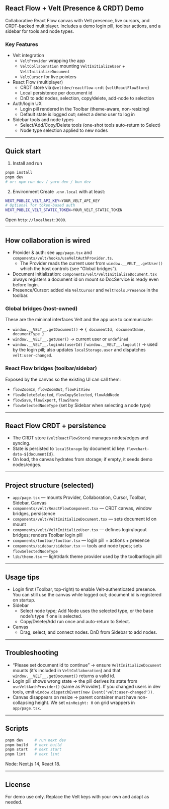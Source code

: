 ## React Flow + Velt (Presence & CRDT) Demo

Collaborative React Flow canvas with Velt presence, live cursors, and CRDT-backed multiplayer. Includes a demo login pill, toolbar actions, and a sidebar for tools and node types.

### Key Features
- Velt integration
  - `VeltProvider` wrapping the app
  - `VeltCollaboration` mounting `VeltInitializeUser` + `VeltInitializeDocument`
  - `VeltCursor` for live pointers
- React Flow (multiplayer)
  - CRDT store via `@veltdev/reactflow-crdt` (`veltReactFlowStore`)
  - Local persistence per document id
  - DnD to add nodes, selection, copy/delete, add-node to selection
- Auth/login UX
  - Login pill rendered in the Toolbar (theme-aware, non-resizing)
  - Default state is logged out; select a demo user to log in
- Sidebar tools and node types
  - Select/Add/Copy/Delete tools (one-shot tools auto-return to Select)
  - Node type selection applied to new nodes

---

## Quick start

1) Install and run
```bash
pnpm install
pnpm dev
# or: npm run dev / yarn dev / bun dev
```

2) Environment
Create `.env.local` with at least:
```bash
NEXT_PUBLIC_VELT_API_KEY=YOUR_VELT_API_KEY
# Optional for token-based auth
NEXT_PUBLIC_VELT_STATIC_TOKEN=YOUR_VELT_STATIC_TOKEN
```

Open `http://localhost:3000`.

---

## How collaboration is wired

- Provider & auth: see `app/page.tsx` and `components/velt/hooks/useVeltAuthProvider.ts`.
  - The Provider reads the current user from `window.__VELT__.getUser()` which the host controls (see “Global bridges”).
- Document initialization: `components/velt/VeltInitializeDocument.tsx` always registers a document id on mount so DocService is ready even before login.
- Presence/Cursor: added via `VeltCursor` and `VeltTools.Presence` in the toolbar.

### Global bridges (host-owned)
These are the minimal interfaces Velt and the app use to communicate:
- `window.__VELT__.getDocument()` → `{ documentId, documentName, documentType }`
- `window.__VELT__.getUser()` → current user or `undefined`
- `window.__VELT__.loginAs(userId)` / `window.__VELT__.logout()` → used by the login pill; also updates `localStorage.user` and dispatches `velt:user-changed`.

### React Flow bridges (toolbar/sidebar)
Exposed by the canvas so the existing UI can call them:
- `flowZoomIn`, `flowZoomOut`, `flowFitView`
- `flowDeleteSelected`, `flowCopySelected`, `flowAddNode`
- `flowSave`, `flowExport`, `flowShare`
- `flowSelectedNodeType` (set by Sidebar when selecting a node type)

---

## React Flow CRDT + persistence

- The CRDT store (`veltReactFlowStore`) manages nodes/edges and syncing.
- State is persisted to `localStorage` by document id key: `flowchart-data-${documentId}`.
- On load, the canvas hydrates from storage; if empty, it seeds demo nodes/edges.

---

## Project structure (selected)

- `app/page.tsx` — mounts Provider, Collaboration, Cursor, Toolbar, Sidebar, Canvas
- `components/velt/ReactFlowComponent.tsx` — CRDT canvas, window bridges, persistence
- `components/velt/VeltInitializeDocument.tsx` — sets document id on mount
- `components/velt/VeltInitializeUser.tsx` — defines login/logout bridges; renders Toolbar login pill
- `components/toolbar/toolbar.tsx` — login pill + actions + presence
- `components/sidebar/sidebar.tsx` — tools and node types; sets `flowSelectedNodeType`
- `lib/theme.tsx` — light/dark theme provider used by the toolbar/login pill

---

## Usage tips

- Login first (Toolbar, top-right) to enable Velt-authenticated presence. You can still use the canvas while logged out; document id is registered on startup.
- Sidebar
  - Select node type; Add Node uses the selected type, or the base node’s type if one is selected.
  - Copy/Delete/Add run once and auto-return to Select.
- Canvas
  - Drag, select, and connect nodes. DnD from Sidebar to add nodes.

---

## Troubleshooting

- “Please set document id to continue” → ensure `VeltInitializeDocument` mounts (it's included in `VeltCollaboration`) and that `window.__VELT__.getDocument()` returns a valid id.
- Login pill shows wrong state → the pill derives its state from `useVeltAuthProvider()` (same as Provider). If you changed users in dev tools, emit `window.dispatchEvent(new Event('velt:user-changed'))`.
- Canvas disappears on resize → parent container must have non-collapsing height. We set `minHeight: 0` on grid wrappers in `app/page.tsx`.

---

## Scripts

```bash
pnpm dev     # run next dev
pnpm build   # next build
pnpm start   # next start
pnpm lint    # next lint
```

Node: Next.js 14, React 18.

---

## License
For demo use only. Replace the Velt keys with your own and adapt as needed.
